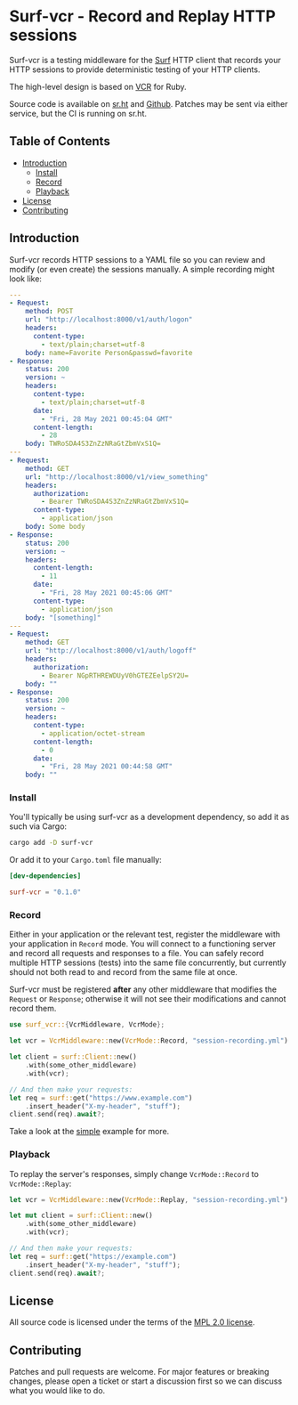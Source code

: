 # Surf-vcr - Record and Replay HTTP sessions

Surf-vcr is a testing middleware for the [Surf](https://github.com/http-rs/Surf)
HTTP client that records your HTTP sessions to provide deterministic testing of
your HTTP clients.

The high-level design is based on [VCR](https://github.com/vcr/vcr) for Ruby.

Source code is available on [sr.ht](https://git.sr.ht/~rjframe/surf-vcr) and
[Github](https://github.com/rjframe/surf-vcr). Patches may be sent via either
service, but the CI is running on sr.ht.


## Table of Contents

* [Introduction](#introduction)
    * [Install](#application-installation)
    * [Record](#record)
    * [Playback](#playback)
* [License](#license)
* [Contributing](#contributing)


## Introduction

Surf-vcr records HTTP sessions to a YAML file so you can review and modify (or
even create) the sessions manually. A simple recording might look like:

```yml
---
- Request:
    method: POST
    url: "http://localhost:8000/v1/auth/logon"
    headers:
      content-type:
        - text/plain;charset=utf-8
    body: name=Favorite Person&passwd=favorite
- Response:
    status: 200
    version: ~
    headers:
      content-type:
        - text/plain;charset=utf-8
      date:
        - "Fri, 28 May 2021 00:45:04 GMT"
      content-length:
        - 28
    body: TWRoSDA4S3ZnZzNRaGtZbmVxS1Q=
---
- Request:
    method: GET
    url: "http://localhost:8000/v1/view_something"
    headers:
      authorization:
        - Bearer TWRoSDA4S3ZnZzNRaGtZbmVxS1Q=
      content-type:
        - application/json
    body: Some body
- Response:
    status: 200
    version: ~
    headers:
      content-length:
        - 11
      date:
        - "Fri, 28 May 2021 00:45:06 GMT"
      content-type:
        - application/json
    body: "[something]"
---
- Request:
    method: GET
    url: "http://localhost:8000/v1/auth/logoff"
    headers:
      authorization:
        - Bearer NGpRTHREWDUyV0hGTEZEelpSY2U=
    body: ""
- Response:
    status: 200
    version: ~
    headers:
      content-type:
        - application/octet-stream
      content-length:
        - 0
      date:
        - "Fri, 28 May 2021 00:44:58 GMT"
    body: ""
```


### Install

You'll typically be using surf-vcr as a development dependency, so add it as
such via Cargo:

```sh
cargo add -D surf-vcr
```

Or add it to your `Cargo.toml` file manually:

```toml
[dev-dependencies]

surf-vcr = "0.1.0"
```


### Record

Either in your application or the relevant test, register the middleware with
your application in `Record` mode. You will connect to a functioning server and
record all requests and responses to a file. You can safely record multiple HTTP
sessions (tests) into the same file concurrently, but currently should not both
read to and record from the same file at once.

Surf-vcr must be registered **after** any other middleware that modifies the
`Request` or `Response`; otherwise it will not see their modifications and
cannot record them.

```rust
use surf_vcr::{VcrMiddleware, VcrMode};

let vcr = VcrMiddleware::new(VcrMode::Record, "session-recording.yml").await?;

let client = surf::Client::new()
    .with(some_other_middleware)
    .with(vcr);

// And then make your requests:
let req = surf::get("https://www.example.com")
    .insert_header("X-my-header", "stuff");
client.send(req).await?;
```

Take a look at the [simple](examples/simple.rs) example for more.


### Playback

To replay the server's responses, simply change `VcrMode::Record` to
`VcrMode::Replay`:

```rust
let vcr = VcrMiddleware::new(VcrMode::Replay, "session-recording.yml").await?;

let mut client = surf::Client::new()
    .with(some_other_middleware)
    .with(vcr);

// And then make your requests:
let req = surf::get("https://example.com")
    .insert_header("X-my-header", "stuff");
client.send(req).await?;
```


## License

All source code is licensed under the terms of the
[MPL 2.0 license](LICENSE.txt).


## Contributing

Patches and pull requests are welcome. For major features or breaking changes,
please open a ticket or start a discussion first so we can discuss what you
would like to do.
